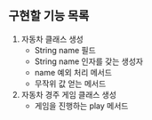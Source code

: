 ## 구현할 기능 목록
1. 자동차 클래스 생성
   - String name 필드
   - String name 인자를 갖는 생성자
   - name 예외 처리 메서드
   - 무작위 값 얻는 메서드
2. 자동차 경주 게임 클래스 생성
   - 게임을 진행하는 play 메서드
